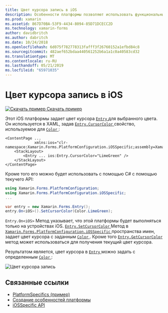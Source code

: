 ```yaml
---
title: Цвет курсора запись в iOS
description: Особенности платформы позволяют использовать функциональные возможности, доступные только на определенной платформе, без реализации пользовательских модулей подготовки отчетов или эффектов. В этой статье объясняется, как использовать iOS конкретных платформ, задает цвет курсор записи.
ms.prod: xamarin
ms.assetid: 867D70BA-53F9-4434-8094-85D71DCECC2D
ms.technology: xamarin-forms
author: davidbritch
ms.author: dabritch
ms.date: 10/24/2018
ms.openlocfilehash: 6d075f782778313fafff3f26760152a1efbd84c8
ms.sourcegitcommit: 482aef652bdaa440561252b6a1a1c0a40583cd32
ms.translationtype: MT
ms.contentlocale: ru-RU
ms.lasthandoff: 05/21/2019
ms.locfileid: "65971035"
---
```

# <a name="entry-cursor-color-on-ios"></a>Цвет курсора запись в iOS

[![Скачать пример](~/media/shared/download.png) Скачать пример](https://developer.xamarin.com/samples/xamarin-forms/UserInterface/PlatformSpecifics/)

Этот iOS платформы задает цвет курсора [ `Entry` ](xref:Xamarin.Forms.Entry) для выбранного цвета. Он используется в XAML, задав [ `Entry.CursorColor` ](xref:Xamarin.Forms.PlatformConfiguration.iOSSpecific.Entry.CursorColorProperty) свойство, используемое для [ `Color` ](xref:Xamarin.Forms.Color):

```xaml
<ContentPage ...
             xmlns:ios="clr-namespace:Xamarin.Forms.PlatformConfiguration.iOSSpecific;assembly=Xamarin.Forms.Core">
    <StackLayout>
        <Entry ... ios:Entry.CursorColor="LimeGreen" />
    </StackLayout>
</ContentPage>
```

Кроме того его можно будет использовать с помощью C# с помощью текучего API:

```csharp
using Xamarin.Forms.PlatformConfiguration;
using Xamarin.Forms.PlatformConfiguration.iOSSpecific;
...

var entry = new Xamarin.Forms.Entry();
entry.On<iOS>().SetCursorColor(Color.LimeGreen);
```

`Entry.On<iOS>` Метод указывает, что этой платформы будет выполняться только на устройствах iOS. [ `Entry.SetCursorColor` ](xref:Xamarin.Forms.PlatformConfiguration.iOSSpecific.Entry.SetCursorColor(Xamarin.Forms.IPlatformElementConfiguration{Xamarin.Forms.PlatformConfiguration.iOS,Xamarin.Forms.Entry},Xamarin.Forms.Color)) Метод в [ `Xamarin.Forms.PlatformConfiguration.iOSSpecific` ](xref:Xamarin.Forms.PlatformConfiguration.iOSSpecific) пространства имен, задает цвет курсора с заданным [ `Color` ](xref:Xamarin.Forms.Color). Кроме того [ `Entry.GetCursorColor` ](xref:Xamarin.Forms.PlatformConfiguration.iOSSpecific.Entry.GetCursorColor(Xamarin.Forms.IPlatformElementConfiguration{Xamarin.Forms.PlatformConfiguration.iOS,Xamarin.Forms.Entry})) метод может использоваться для получения текущий цвет курсора.

Результатом является, цвет курсора в [ `Entry` ](xref:Xamarin.Forms.Entry) можно задать с определенным [ `Color` ](xref:Xamarin.Forms.Color):

![](entry-cursor-color-images/entry-cursorcolor.png "Цвет курсора запись")

## <a name="related-links"></a>Связанные ссылки

- [PlatformSpecifics (пример)](https://developer.xamarin.com/samples/xamarin-forms/UserInterface/PlatformSpecifics/)
- [Создание особенностей платформы](~/xamarin-forms/platform/platform-specifics/index.md#creating-platform-specifics)
- [iOSSpecific API](xref:Xamarin.Forms.PlatformConfiguration.iOSSpecific)
